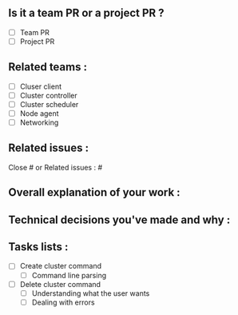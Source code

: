 ## Is it a team PR or a project PR ?
- [ ] Team PR
- [ ] Project PR

## Related teams :
- [ ] Cluser client
- [ ] Cluster controller
- [ ] Cluster scheduler
- [ ] Node agent
- [ ] Networking

## Related issues :
Close #
or
Related issues : #

## Overall explanation of your work :

## Technical decisions you've made and why :

## Tasks lists :

- [ ] Create cluster command
    - [ ] Command line parsing
- [ ] Delete cluster command
    - [ ] Understanding what the user wants
    - [ ] Dealing with errors